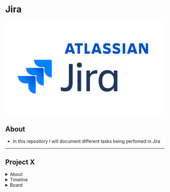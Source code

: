 # Jira

<img src="Jira Logo.png"/>

## About

- In this repository I will document different tasks being perfomed in Jira

---

## Project X

<details>
<summary>About</summary>
  
- Project X is a fictional app development project
- The project is oriented around a small team of developers

</details>

<details>
<summary>Timeline</summary>

- The screenshot below shows the Jira project timeline
- The project is divided into 5 different epics, with each one representing a different stage in the project
- Each epic is dependent on the previous one being completed beforehand
  
<img src="ProjectXTimeLine.png"/>

<br>

- The screenshot below shows the same project timeline with the epics expanded
- Each epic has multiple child issues
- Some must be completed in order, while some occur simultaneously
  
<img src="ProjectXTimeLineExpanded.png"/>

</details>

<details>
<summary>Board</summary>

</details>
